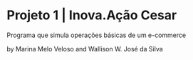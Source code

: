 # Projeto 1 | Inova.Ação Cesar
Programa que simula operações básicas de um e-commerce

by Marina Melo Veloso and Wallison W. José da Silva
